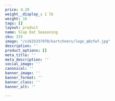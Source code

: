 ```yaml
---
price: 4.19
weight__display_: 1 lb
weight: 16
tags: []
layout: product
name: Slap Dat Seasoning
sku: 315
image: "/v1625337970/kartchners/logo_q8zfwf.jpg"
description: ''
product_options: []
meta_title: ''
meta_description: ''
social_image: ''
canonical: ''
banner_image: ''
banner_format: ''
banner_class: ''
banner_alt: ''

---
```

